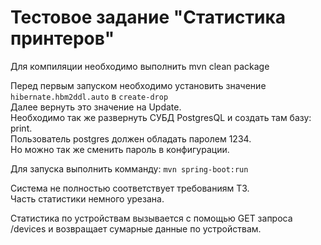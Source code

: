 # Тестовое задание "Статистика принтеров"

Для компиляции необходимо выполнить mvn clean package

Перед первым запуском необходимо установить значение `hibernate.hbm2ddl.auto` в `create-drop`  
Далее вернуть это значение на Update.  
Необходимо так же развернуть СУБД PostgresQL и создать там базу: print.  
Пользователь postgres должен обладать паролем 1234.  
Но можно так же сменить пароль в конфигурации.  

Для запуска выполнить комманду: `mvn spring-boot:run`  

Система не полностью соответствует требованиям ТЗ.  
Часть статистики немного урезана.  

Статистика по устройствам вызывается с помощью GET запроса /devices 
и возвращает сумарные данные по устройствам.
